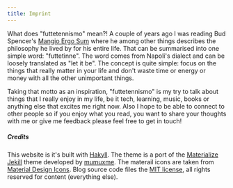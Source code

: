 ```yaml
---
title: Imprint
---
```


What does "futtetennismo" mean?! A couple of years ago I was reading Bud Spencer's
[Mangio Ergo Sum]() where he among other things describes the philosophy he lived by
for his entire life. That can be summarised into one simple word: "futtetìnne".
The word comes from Napoli's dialect and can be loosely translated as "let it be".
The concept is quite simple: focus on the things that really matter in your life
and don't waste time or energy or money with all the other unimportant things.

Taking that motto as an inspiration, "futtetennismo" is my try to talk about things
that I really enjoy in my life, be it tech, learning, music, books or anything
else that excites me right now. Also I hope to be able to connect to other people
so if you enjoy what you read, you want to share your thoughts with me or give me
feedback please feel free to get in touch!

##### Credits
This website is it's built with [Hakyll](https://jaspervdj.be/hakyll/). The theme
is a port of the [Materialize Jekill](https://github.com/mumuxme/materialize-jekyll/)
theme developed by [mumuxme](https://github.com/mumuxme). The materail icons are
taken from [Material Design Icons](https://materialdesignicons.com/). Blog source
code files the [MIT license](/LICENSE.html), all rights reserved for content
(everything else).
